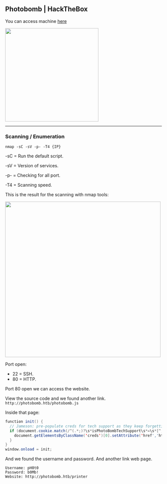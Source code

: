 ## Photobomb | HackTheBox

You can access machine [here](https://app.hackthebox.com/machines/photobomb)

<img src="https://user-images.githubusercontent.com/67650329/206399168-be61400d-a89c-49c5-8c19-b0210708b5a5.png" width="300px" align="center">

---

### Scanning / Enumeration 

`nmap -sC -sV -p- -T4 {IP}`

-sC = Run the default script.

-sV = Version of services.

-p- = Checking for all port.

-T4 = Scanning speed.

This is the result for the scanning with nmap tools:

<img src="https://user-images.githubusercontent.com/67650329/206399516-3cfa1f89-f8ed-41d8-b0a5-5334b8a330f4.png" width="500px" align="center">

Port open:

- 22 = SSH.
- 80 = HTTP.

Port 80 open we can access the website.

View the source code and we found another link. `http://photobomb.htb/photobomb.js`

Inside that page:
```java
function init() {
  // Jameson: pre-populate creds for tech support as they keep forgetting them and emailing me
  if (document.cookie.match(/^(.*;)?\s*isPhotoBombTechSupport\s*=\s*[^;]+(.*)?$/)) {
    document.getElementsByClassName('creds')[0].setAttribute('href','http://pH0t0:b0Mb!@photobomb.htb/printer');
  }
}
window.onload = init;
```
And we found the username and password. And another link web page.
```
Username: pH0t0
Password: b0Mb!
Website: http://photobomb.htb/printer
```
